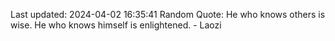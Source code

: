 Last updated: 2024-04-02 16:35:41
Random Quote: He who knows others is wise. He who knows himself is enlightened. - Laozi